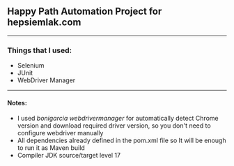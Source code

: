 
## Happy Path Automation Project for hepsiemlak.com

---

### Things that I used:
* Selenium
* JUnit
* WebDriver Manager
---
#### Notes:
- I used _bonigarcia webdrivermanager_ for automatically detect Chrome version and download required driver version,
  so you don't need to configure webdriver manually
- All dependencies already defined in the pom.xml file so It will be enough to run it as Maven build
- Compiler JDK source/target level 17